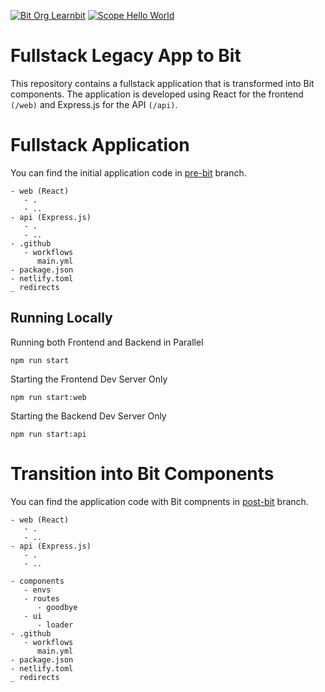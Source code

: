 [![Bit Org Learnbit](https://img.shields.io/badge/Bit-@learnbit-2C00C3)](https://bit.cloud/learnbit)
[![Scope Hello World](https://img.shields.io/badge/Scope-Bit--Pioneers_(2)-820596)](bit-pioneers)
    
# Fullstack Legacy App to Bit
This repository contains a fullstack application that is transformed into Bit components. The application is developed using React for the frontend `(/web)` and Express.js for the API `(/api)`. 

# Fullstack Application
You can find the initial application code in [pre-bit](https://github.com/bitdev-community/fullstack-legacy-with-bit/tree/pre-bit) branch.

```
- web (React)
   - .
   - ..
- api (Express.js)
   - .
   - ..
- .github
   - workflows
      main.yml
- package.json
- netlify.toml
_ redirects
```

## Running Locally

Running both Frontend and Backend in Parallel

```
npm run start
```

Starting the Frontend Dev Server Only

```
npm run start:web
```

Starting the Backend Dev Server Only

```
npm run start:api
```

# Transition into Bit Components
You can find the application code with Bit compnents in [post-bit](https://github.com/bitdev-community/fullstack-legacy-with-bit/tree/post-bit) branch.

```
- web (React)
   - .
   - ..
- api (Express.js)
   - .
   - ..
   
- components
   - envs
   - routes
      - goodbye
   - ui
      - loader
- .github
   - workflows
      main.yml
- package.json
- netlify.toml
_ redirects
```
